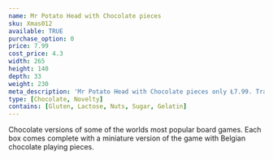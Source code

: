 ```yaml
---
name: Mr Potato Head with Chocolate pieces
sku: Xmas012
available: TRUE
purchase_option: 0
price: 7.99
cost_price: 4.3
width: 265
height: 140
depth: 33
weight: 230
meta_description: 'Mr Potato Head with Chocolate pieces only Ł7.99. Traditional sweets and more at Humbugs Confectionery Store. Specialists in satisfying your sweet tooth!'
type: [Chocolate, Novelty]
contains: [Gluten, Lactose, Nuts, Sugar, Gelatin]
---
```

Chocolate versions of some of the worlds most popular board games. Each box comes complete with a miniature version of the game with Belgian chocolate playing pieces.